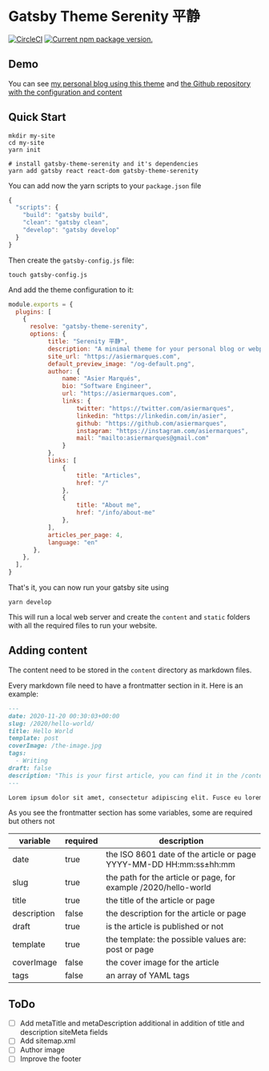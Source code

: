# Gatsby Theme Serenity 平静


[![CircleCI](https://circleci.com/gh/asiermarques/gatsby-theme-serenity.svg?style=svg)](https://circleci.com/gh/asiermarques/gatsby-theme-serenity) 
[![Current npm package version.](https://img.shields.io/npm/v/gatsby-theme-serenity.svg)](https://www.npmjs.com/package/gatsby-theme-serenity)

## Demo

You can see [my personal blog using this theme](https://asiermarques-serenity-theme.netlify.app) and 
[the Github repository with the configuration and content](https://github.com/asiermarques/website/tree/serenity-beta)


## Quick Start

```shell
mkdir my-site
cd my-site
yarn init

# install gatsby-theme-serenity and it's dependencies
yarn add gatsby react react-dom gatsby-theme-serenity
```

You can add now the yarn scripts to your `package.json` file

```javascript
{
  "scripts": {
    "build": "gatsby build",
    "clean": "gatsby clean",
    "develop": "gatsby develop"
  }
}
```

Then create the `gatsby-config.js` file:

```shell
touch gatsby-config.js
```

And add the theme configuration to it:

```javascript
module.exports = {
  plugins: [
    {
      resolve: "gatsby-theme-serenity",
      options: {
           title: "Serenity 平静",
           description: "A minimal theme for your personal blog or webpage",
           site_url: "https://asiermarques.com",
           default_preview_image: "/og-default.png",
           author: {
               name: "Asier Marqués",
               bio: "Software Engineer",
               url: "https://asiermarques.com",
               links: {
                   twitter: "https://twitter.com/asiermarques",
                   linkedin: "https://linkedin.com/in/asier",
                   github: "https://github.com/asiermarques",
                   instagram: "https://instagram.com/asiermarques",
                   mail: "mailto:asiermarques@gmail.com"
               }
           },
           links: [
               {
                   title: "Articles",
                   href: "/"
               },
               {
                   title: "About me",
                   href: "/info/about-me"
               },
           ],
           articles_per_page: 4,
           language: "en"
       },
    },
  ],
}
```

That's it, you can now run your gatsby site using

```shell
yarn develop
```

This will run a local web server and create the `content` and `static` folders with all the required files to run your website.

## Adding content

The content need to be stored in the `content` directory as markdown files.

Every markdown file need to have a frontmatter section in it. Here is an example:

```markdown
---
date: 2020-11-20 00:30:03+00:00
slug: /2020/hello-world/
title: Hello World
template: post
coverImage: /the-image.jpg
tags:
  - Writing
draft: false
description: "This is your first article, you can find it in the /content directory"
---

Lorem ipsum dolor sit amet, consectetur adipiscing elit. Fusce eu lorem eget metus venenatis dignissim.

```

As you see the frontmatter section has some variables, some are required but others not

| variable           | required   | description                                                                   |
|--------------------|------------|-------------------------------------------------------------------------------|
| date               | true       | the ISO 8601 date of the article or page YYYY-MM-DD HH:mm:ss±hh:mm |
| slug               | true       | the path for the article or page, for example /2020/hello-world |
| title              | true       | the title of the article or page |
| description        | false      | the description for the article or page |
| draft              | true       | is the article is published or not |
| template           | true       | the template: the possible values are: post or page |
| coverImage         | false      | the cover image for the article |
| tags               | false      | an array of YAML tags |


## ToDo

- [ ] Add metaTitle and metaDescription additional in addition of title and description siteMeta fields
- [ ] Add sitemap.xml
- [ ] Author image
- [ ] Improve the footer